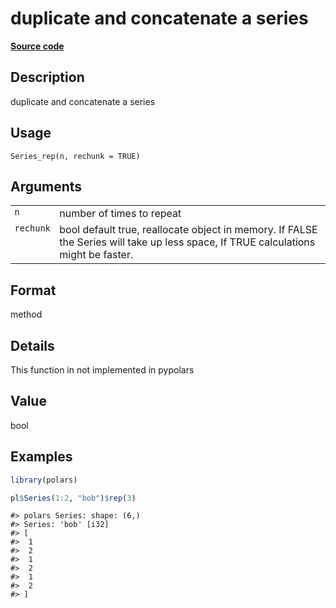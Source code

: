 

# duplicate and concatenate a series

[**Source code**](https://github.com/pola-rs/r-polars/tree/main/R/series__series.R#L971)

## Description

duplicate and concatenate a series

## Usage

<pre><code class='language-R'>Series_rep(n, rechunk = TRUE)
</code></pre>

## Arguments

<table>
<tr>
<td style="white-space: nowrap; font-family: monospace; vertical-align: top">
<code id="Series_rep_:_n">n</code>
</td>
<td>
number of times to repeat
</td>
</tr>
<tr>
<td style="white-space: nowrap; font-family: monospace; vertical-align: top">
<code id="Series_rep_:_rechunk">rechunk</code>
</td>
<td>
bool default true, reallocate object in memory. If FALSE the Series will
take up less space, If TRUE calculations might be faster.
</td>
</tr>
</table>

## Format

method

## Details

This function in not implemented in pypolars

## Value

bool

## Examples

``` r
library(polars)

pl$Series(1:2, "bob")$rep(3)
```

    #> polars Series: shape: (6,)
    #> Series: 'bob' [i32]
    #> [
    #>  1
    #>  2
    #>  1
    #>  2
    #>  1
    #>  2
    #> ]
